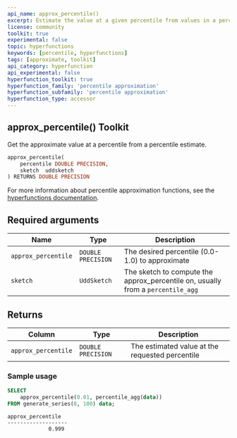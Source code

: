 ```yaml
---
api_name: approx_percentile()
excerpt: Estimate the value at a given percentile from values in a percentile aggregate
license: community
toolkit: true
experimental: false
topic: hyperfunctions
keywords: [percentile, hyperfunctions]
tags: [approximate, toolkit]
api_category: hyperfunction
api_experimental: false
hyperfunction_toolkit: true
hyperfunction_family: 'percentile approximation'
hyperfunction_subfamily: 'percentile approximation'
hyperfunction_type: accessor
---
```


## approx_percentile()  <tag type="toolkit">Toolkit</tag>

Get the approximate value at a percentile from a percentile estimate.

```SQL
approx_percentile(
    percentile DOUBLE PRECISION,
    sketch  uddsketch
) RETURNS DOUBLE PRECISION
```

For more information about percentile approximation functions, see the
[hyperfunctions documentation][hyperfunctions-percentile-approx].

## Required arguments

|Name|Type|Description|
|---|---|---|
|`approx_percentile`|`DOUBLE PRECISION`|The desired percentile (0.0-1.0) to approximate|
|`sketch`|`UddSketch`|The sketch to compute the approx_percentile on, usually from a `percentile_agg`|

## Returns

|Column|Type|Description|
|---|---|---|
|`approx_percentile`|`DOUBLE PRECISION`|The estimated value at the requested percentile|

### Sample usage

```SQL
SELECT
    approx_percentile(0.01, percentile_agg(data))
FROM generate_series(0, 100) data;
```
```output
approx_percentile
-------------------
             0.999
```


[hyperfunctions-percentile-approx]: timescaledb/:currentVersion:/how-to-guides/hyperfunctions/percentile-approx/
